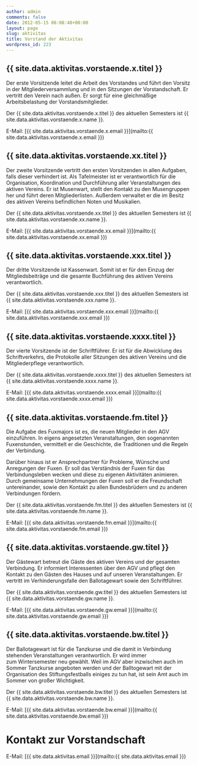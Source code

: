 ```yaml
---
author: admin
comments: false
date: 2012-05-15 06:08:48+00:00
layout: page
slug: aktivitas
title: Vorstand der Aktivitas
wordpress_id: 223
---
```


## {{ site.data.aktivitas.vorstaende.x.titel }}

Der erste Vorsitzende leitet die Arbeit des Vorstandes und führt den Vorsitz in der Mitgliederversammlung und in den Sitzungen der Vorstandschaft. Er vertritt den Verein nach außen. Er sorgt für eine gleichmäßige Arbeitsbelastung der Vorstandsmitglieder.

Der {{ site.data.aktivitas.vorstaende.x.titel }} des aktuellen Semesters ist {{ site.data.aktivitas.vorstaende.x.name }}.

E-Mail: [{{ site.data.aktivitas.vorstaende.x.email }}](mailto:{{ site.data.aktivitas.vorstaende.x.email }})

## {{ site.data.aktivitas.vorstaende.xx.titel }}

Der zweite Vorsitzende vertritt den ersten Vorsitzenden in allen Aufgaben, falls dieser verhindert ist. Als Tafelmeister ist er verantwortlich für die Organisation, Koordination und Durchführung aller Veranstaltungen des aktiven Vereins. Er ist Musenwart, stellt den Kontakt zu den Musengruppen her und führt deren Mitgliederlisten. Außerdem verwaltet er die im Besitz des aktiven Vereins befindlichen Noten und Musikalien.

Der {{ site.data.aktivitas.vorstaende.xx.titel }} des aktuellen Semesters ist {{ site.data.aktivitas.vorstaende.xx.name }}.

E-Mail: [{{ site.data.aktivitas.vorstaende.xx.email }}](mailto:{{ site.data.aktivitas.vorstaende.xx.email }})

## {{ site.data.aktivitas.vorstaende.xxx.titel }}

Der dritte Vorsitzende ist Kassenwart. Somit ist er für den Einzug der Mitgliedsbeiträge und die gesamte Buchführung des aktiven Vereins verantwortlich.

Der {{ site.data.aktivitas.vorstaende.xxx.titel }} des aktuellen Semesters ist {{ site.data.aktivitas.vorstaende.xxx.name }}.

E-Mail: [{{ site.data.aktivitas.vorstaende.xxx.email }}](mailto:{{ site.data.aktivitas.vorstaende.xxx.email }})

## {{ site.data.aktivitas.vorstaende.xxxx.titel }}

Der vierte Vorsitzende ist der Schriftführer. Er ist für die Abwicklung des Schriftverkehrs, die Protokolle aller Sitzungen des aktiven Vereins und die Mitgliederpflege verantwortlich.

Der {{ site.data.aktivitas.vorstaende.xxxx.titel }} des aktuellen Semesters ist {{ site.data.aktivitas.vorstaende.xxxx.name }}.

E-Mail: [{{ site.data.aktivitas.vorstaende.xxxx.email }}](mailto:{{ site.data.aktivitas.vorstaende.xxxx.email }})

## {{ site.data.aktivitas.vorstaende.fm.titel }}

Die Aufgabe des Fuxmajors ist es, die neuen Mitglieder in den AGV einzuführen. In eigens angesetzten Veranstaltungen, den sogenannten Fuxenstunden, vermittelt er die Geschichte, die Traditionen und die Regeln der Verbindung.

Darüber hinaus ist er Ansprechpartner für Probleme, Wünsche und Anregungen der Fuxen. Er soll das Verständnis der Fuxen für das Verbindungsleben wecken und diese zu eigenen Aktivitäten animieren. Durch gemeinsame Unternehmungen der Fuxen soll er die Freundschaft untereinander, sowie den Kontakt zu allen Bundesbrüdern und zu anderen Verbindungen fördern.

Der {{ site.data.aktivitas.vorstaende.fm.titel }} des aktuellen Semesters ist {{ site.data.aktivitas.vorstaende.fm.name }}.

E-Mail: [{{ site.data.aktivitas.vorstaende.fm.email }}](mailto:{{ site.data.aktivitas.vorstaende.fm.email }})

## {{ site.data.aktivitas.vorstaende.gw.titel }}

Der Gästewart betreut die Gäste des aktiven Vereins und der gesamten Verbindung. Er informiert Interessenten über den AGV und pflegt den Kontakt zu den Gästen des Hauses und auf unseren Veranstaltungen. Er vertritt im Verhinderungsfalle den Ballotagewart sowie den Schriftführer.

Der {{ site.data.aktivitas.vorstaende.gw.titel }} des aktuellen Semesters ist {{ site.data.aktivitas.vorstaende.gw.name }}.

E-Mail: [{{ site.data.aktivitas.vorstaende.gw.email }}](mailto:{{ site.data.aktivitas.vorstaende.gw.email }})

## {{ site.data.aktivitas.vorstaende.bw.titel }}

Der Ballotagewart ist für die Tanzkurse und die damit in Verbindung stehenden Veranstaltungen verantwortlich. Er wird immer zum Wintersemester neu gewählt. Weil im AGV aber inzwischen auch im Sommer Tanzkurse angeboten werden und der Balltogewart mit der Organisation des Stiftungsfestballs einiges zu tun hat, ist sein Amt auch im Sommer von großer Wichtigkeit.

Der {{ site.data.aktivitas.vorstaende.bw.titel }} des aktuellen Semesters ist {{ site.data.aktivitas.vorstaende.bw.name }}.

E-Mail: [{{ site.data.aktivitas.vorstaende.bw.email }}](mailto:{{ site.data.aktivitas.vorstaende.bw.email }})

# Kontakt zur Vorstandschaft

E-Mail: [{{ site.data.aktivitas.email }}](mailto:{{ site.data.aktivitas.email }})
